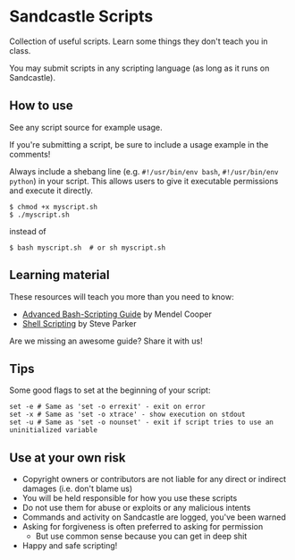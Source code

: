 Sandcastle Scripts
==================

Collection of useful scripts. Learn some things they don't teach you in class.

You may submit scripts in any scripting language (as long as it runs on Sandcastle).

How to use
----------
See any script source for example usage.

If you're submitting a script, be sure to include a usage example in the comments!

Always include a shebang line (e.g. `#!/usr/bin/env bash`, `#!/usr/bin/env python`) in your script.
This allows users to give it executable permissions and execute it directly.

    $ chmod +x myscript.sh
    $ ./myscript.sh
    
instead of
    
    $ bash myscript.sh  # or sh myscript.sh
    
Learning material
-----------------
These resources will teach you more than you need to know:

* [Advanced Bash-Scripting Guide](http://www.tldp.org/LDP/abs/) by Mendel Cooper
* [Shell Scripting](http://steve-parker.org/sh/sh.shtml) by Steve Parker

Are we missing an awesome guide? Share it with us!

Tips
----
Some good flags to set at the beginning of your script:

```
set -e # Same as 'set -o errexit' - exit on error
set -x # Same as 'set -o xtrace' - show execution on stdout
set -u # Same as 'set -o nounset' - exit if script tries to use an uninitialized variable
```

Use at your own risk
--------------------

* Copyright owners or contributors are not liable for any direct or indirect damages (i.e. don't blame us)
* You will be held responsible for how you use these scripts
* Do not use them for abuse or exploits or any malicious intents
* Commands and activity on Sandcastle are logged, you've been warned
* Asking for forgiveness is often preferred to asking for permission
  + But use common sense because you can get in deep shit
* Happy and safe scripting!
